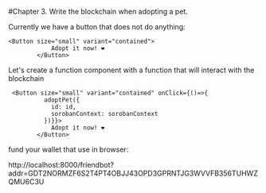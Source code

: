 #Chapter 3. Write the blockchain when adopting a pet.


Currently we have a button that does not do anything:

```
<Button size="small" variant="contained">
            Adopt it now! ❤️
        </Button>

```

Let's create a function component with a function that will interact with the blockchain

```
 <Button size="small" variant="contained" onClick={()=>{ 
          adoptPet({
            id: id,
            sorobanContext: sorobanContext
          })}}>
            Adopt it now! ❤️
        </Button>
```

fund your wallet that use in browser:

http://localhost:8000/friendbot?addr=GDT2NORMZF6S2T4PT4OBJJ43OPD3GPRNTJG3WVVFB356TUHWZQMU6C3U

